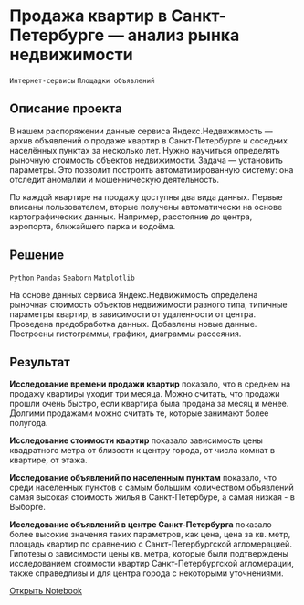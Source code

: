 # Продажа квартир в Санкт-Петербурге — анализ рынка недвижимости

`Интернет-сервисы` `Площадки объявлений`

## Описание проекта

В нашем распоряжении данные сервиса Яндекс.Недвижимость — архив объявлений о продаже квартир в Санкт-Петербурге и соседних населённых пунктах за несколько лет. Нужно научиться определять рыночную стоимость объектов недвижимости. Задача — установить параметры. Это позволит построить автоматизированную систему: она отследит аномалии и мошенническую деятельность. 

По каждой квартире на продажу доступны два вида данных. Первые вписаны пользователем, вторые получены автоматически на основе картографических данных. Например, расстояние до центра, аэропорта, ближайшего парка и водоёма. 

## Решение

`Python` `Pandas` `Seaborn` `Matplotlib`

На основе данных сервиса Яндекс.Недвижимость определена рыночная стоимость
объектов недвижимости разного типа, типичные параметры квартир, в зависимости от
удаленности от центра. Проведена предобработка данных. Добавлены новые данные.
Построены гистограммы, графики, диаграммы рассеяния.

## Результат

**Исследование времени продажи квартир** показало, что в среднем на продажу квартиры уходит три месяца. Можно считать, что продажи прошли очень быстро, если квартира была продана за месяц и менее. Долгими продажами можно считать те, которые занимают более полугода.

**Исследование стоимости квартир** показало зависимость цены квадратного метра от близости к центру города, от числа комнат в квартире, от этажа. 

**Исследование объявлений по населенным пунктам** показало, что среди населенных пунктов с самым большим количеством объявлений самая высокая стоимость жилья в Санкт-Петербуре, а самая низкая - в Выборге.

**Исследование объявлений в центре Санкт-Петербурга** показало более высокие значения таких параметров, как цена, цена за кв. метр, площадь квартир по сравнению с Санкт-Петербургской агломерацией. Гипотезы о зависимости цены кв. метра, которые были подтверждены исследованием стоимости квартир Санкт-Петербургской агломерации, также справедливы и для центра города с некоторыми уточнениями.

[Открыть Notebook](https://github.com/Kri5PO/Projects/blob/main/02_Анализ_%20рынка_недвижимости/flats_sale_ads.ipynb)


```python

```
